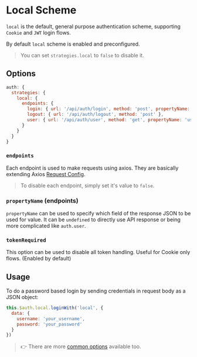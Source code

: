 # Local Scheme

`local` is the default, general purpose authentication scheme, supporting `Cookie` and `JWT` login flows.

By default `local` scheme is enabled and preconfigured.

> You can set `strategies.local` to `false` to disable it.

## Options

```js
auth: {
  strategies: {
    local: {
      endpoints: {
        login: { url: '/api/auth/login', method: 'post', propertyName: 'token' },
        logout: { url: '/api/auth/logout', method: 'post' },
        user: { url: '/api/auth/user', method: 'get', propertyName: 'user' }
      }
    }
  }
}
```

### `endpoints`

Each endpoint is used to make requests using axios. They are basically extending Axios [Request Config](https://github.com/axios/axios#request-config).

> To disable each endpoint, simply set it's value to `false`.

### `propertyName` (endpoints)

`propertyName` can be used to specify which field of the response JSON to be used for value. It can be `undefined` to directly use API response or being more complicated like `auth.user`.


### `tokenRequired`

This option can be used to disable all token handling. Useful for Cookie only flows. (Enabled by default)

## Usage

To do a password based login by sending credentials in request body as a JSON object:

```js
this.$auth.local.loginWith('local', {
  data: {
    username: 'your_username',
    password: 'your_password'
  }
})
```

> 👉 There are more [common options](../options.md) available too.
